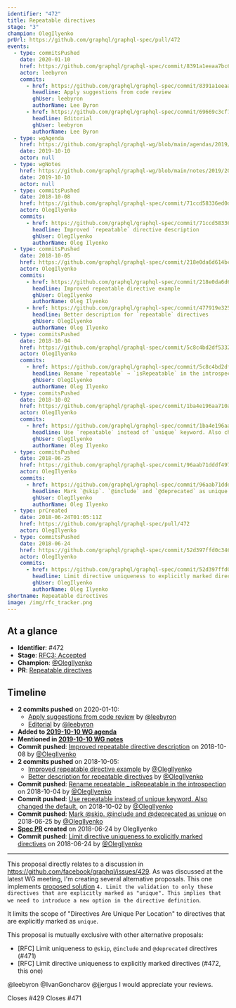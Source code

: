 ```yaml
---
identifier: "472"
title: Repeatable directives
stage: "3"
champion: OlegIlyenko
prUrl: https://github.com/graphql/graphql-spec/pull/472
events:
  - type: commitsPushed
    date: 2020-01-10
    href: https://github.com/graphql/graphql-spec/commit/8391a1eeaa7bc6d312849ce585de8c77b37389ee
    actor: leebyron
    commits:
      - href: https://github.com/graphql/graphql-spec/commit/8391a1eeaa7bc6d312849ce585de8c77b37389ee
        headline: Apply suggestions from code review
        ghUser: leebyron
        authorName: Lee Byron
      - href: https://github.com/graphql/graphql-spec/commit/69669c3cf773d61ff3adbe243e4c4b0e4e21d7ab
        headline: Editorial
        ghUser: leebyron
        authorName: Lee Byron
  - type: wgAgenda
    href: https://github.com/graphql/graphql-wg/blob/main/agendas/2019/2019-10-10.md
    date: 2019-10-10
    actor: null
  - type: wgNotes
    href: https://github.com/graphql/graphql-wg/blob/main/notes/2019/2019-10-10.md
    date: 2019-10-10
    actor: null
  - type: commitsPushed
    date: 2018-10-08
    href: https://github.com/graphql/graphql-spec/commit/71ccd58336ed0d7c52d76864fe7ff93029ada3e4
    actor: OlegIlyenko
    commits:
      - href: https://github.com/graphql/graphql-spec/commit/71ccd58336ed0d7c52d76864fe7ff93029ada3e4
        headline: Improved `repeatable` directive description
        ghUser: OlegIlyenko
        authorName: Oleg Ilyenko
  - type: commitsPushed
    date: 2018-10-05
    href: https://github.com/graphql/graphql-spec/commit/218e0da6d614bc5be33bc4a6378618ad4a59ea51
    actor: OlegIlyenko
    commits:
      - href: https://github.com/graphql/graphql-spec/commit/218e0da6d614bc5be33bc4a6378618ad4a59ea51
        headline: Improved repeatable directive example
        ghUser: OlegIlyenko
        authorName: Oleg Ilyenko
      - href: https://github.com/graphql/graphql-spec/commit/477919e3251c3b7852a2ec21990bbdf881ff1553
        headline: Better description for `repeatable` directives
        ghUser: OlegIlyenko
        authorName: Oleg Ilyenko
  - type: commitsPushed
    date: 2018-10-04
    href: https://github.com/graphql/graphql-spec/commit/5c8c4bd2df5332565cadf9438b2e0dc9e944db10
    actor: OlegIlyenko
    commits:
      - href: https://github.com/graphql/graphql-spec/commit/5c8c4bd2df5332565cadf9438b2e0dc9e944db10
        headline: Rename `repeatable` → `isRepeatable` in the introspection
        ghUser: OlegIlyenko
        authorName: Oleg Ilyenko
  - type: commitsPushed
    date: 2018-10-02
    href: https://github.com/graphql/graphql-spec/commit/1ba4e196aa710a10eceaa346d02a970dfd0b2d3a
    actor: OlegIlyenko
    commits:
      - href: https://github.com/graphql/graphql-spec/commit/1ba4e196aa710a10eceaa346d02a970dfd0b2d3a
        headline: Use `repeatable` instead of `unique` keyword. Also changed the default.
        ghUser: OlegIlyenko
        authorName: Oleg Ilyenko
  - type: commitsPushed
    date: 2018-06-25
    href: https://github.com/graphql/graphql-spec/commit/96aab71dddf497d5fa430c7a1c4b97b00ef34529
    actor: OlegIlyenko
    commits:
      - href: https://github.com/graphql/graphql-spec/commit/96aab71dddf497d5fa430c7a1c4b97b00ef34529
        headline: Mark `@skip`. `@include` and `@deprecated` as unique
        ghUser: OlegIlyenko
        authorName: Oleg Ilyenko
  - type: prCreated
    date: 2018-06-24T01:05:11Z
    href: https://github.com/graphql/graphql-spec/pull/472
    actor: OlegIlyenko
  - type: commitsPushed
    date: 2018-06-24
    href: https://github.com/graphql/graphql-spec/commit/52d397ffd0c3465679cddd95461b647e0a74d901
    actor: OlegIlyenko
    commits:
      - href: https://github.com/graphql/graphql-spec/commit/52d397ffd0c3465679cddd95461b647e0a74d901
        headline: Limit directive uniqueness to explicitly marked directives
        ghUser: OlegIlyenko
        authorName: Oleg Ilyenko
shortname: Repeatable directives
image: /img/rfc_tracker.png
---
```


## At a glance

- **Identifier**: #472
- **Stage**: [RFC3: Accepted](https://github.com/graphql/graphql-spec/blob/main/CONTRIBUTING.md#stage-3-accepted)
- **Champion**: [@OlegIlyenko](https://github.com/OlegIlyenko)
- **PR**: [Repeatable directives](https://github.com/graphql/graphql-spec/pull/472)

<!-- BEGIN_CUSTOM_TEXT -->



<!-- END_CUSTOM_TEXT -->

## Timeline

- **2 commits pushed** on 2020-01-10:
  - [Apply suggestions from code review](https://github.com/graphql/graphql-spec/commit/8391a1eeaa7bc6d312849ce585de8c77b37389ee) by [@leebyron](https://github.com/leebyron)
  - [Editorial](https://github.com/graphql/graphql-spec/commit/69669c3cf773d61ff3adbe243e4c4b0e4e21d7ab) by [@leebyron](https://github.com/leebyron)
- **Added to [2019-10-10 WG agenda](https://github.com/graphql/graphql-wg/blob/main/agendas/2019/2019-10-10.md)**
- **Mentioned in [2019-10-10 WG notes](https://github.com/graphql/graphql-wg/blob/main/notes/2019/2019-10-10.md)**
- **Commit pushed**: [Improved repeatable directive description](https://github.com/graphql/graphql-spec/commit/71ccd58336ed0d7c52d76864fe7ff93029ada3e4) on 2018-10-08 by [@OlegIlyenko](https://github.com/OlegIlyenko)
- **2 commits pushed** on 2018-10-05:
  - [Improved repeatable directive example](https://github.com/graphql/graphql-spec/commit/218e0da6d614bc5be33bc4a6378618ad4a59ea51) by [@OlegIlyenko](https://github.com/OlegIlyenko)
  - [Better description for repeatable directives](https://github.com/graphql/graphql-spec/commit/477919e3251c3b7852a2ec21990bbdf881ff1553) by [@OlegIlyenko](https://github.com/OlegIlyenko)
- **Commit pushed**: [Rename repeatable _ isRepeatable in the introspection](https://github.com/graphql/graphql-spec/commit/5c8c4bd2df5332565cadf9438b2e0dc9e944db10) on 2018-10-04 by [@OlegIlyenko](https://github.com/OlegIlyenko)
- **Commit pushed**: [Use repeatable instead of unique keyword. Also changed the default.](https://github.com/graphql/graphql-spec/commit/1ba4e196aa710a10eceaa346d02a970dfd0b2d3a) on 2018-10-02 by [@OlegIlyenko](https://github.com/OlegIlyenko)
- **Commit pushed**: [Mark @skip. @include and @deprecated as unique](https://github.com/graphql/graphql-spec/commit/96aab71dddf497d5fa430c7a1c4b97b00ef34529) on 2018-06-25 by [@OlegIlyenko](https://github.com/OlegIlyenko)
- **[Spec PR](https://github.com/graphql/graphql-spec/pull/472) created** on 2018-06-24 by OlegIlyenko
- **Commit pushed**: [Limit directive uniqueness to explicitly marked directives](https://github.com/graphql/graphql-spec/commit/52d397ffd0c3465679cddd95461b647e0a74d901) on 2018-06-24 by [@OlegIlyenko](https://github.com/OlegIlyenko)

<!-- VERBATIM -->

---

This proposal directly relates to a discussion in https://github.com/facebook/graphql/issues/429. As was discussed at the latest WG meeting, I'm creating several alternative proposals. This one implements [proposed solution](https://github.com/facebook/graphql/issues/429#issuecomment-392946579) `4. Limit the validation to only these directives that are explicitly marked as "unique". This implies that we need to introduce a new option in the directive definition`.

It limits the scope of "Directives Are Unique Per Location" to directives that are explicitly marked as `unique`.

This proposal is mutually exclusive with other alternative proposals:

* [RFC] Limit uniqueness to `@skip`, `@include` and `@deprecated` directives (#471)
* [RFC] Limit directive uniqueness to explicitly marked directives (#472, this one)

@leebyron @IvanGoncharov @jjergus I would appreciate your reviews.

Closes #429
Closes #471
